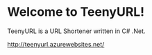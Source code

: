 # Welcome to TeenyURL!

TeenyURL is a URL Shortener written in C# .Net.

http://teenyurl.azurewebsites.net/
